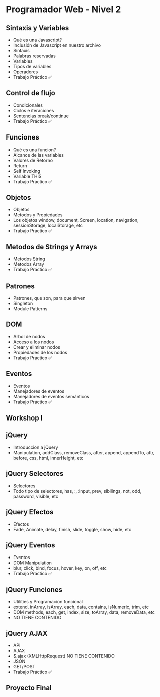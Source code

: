 # Programador Web - Nivel 2

## Sintaxis y Variables

- Qué es una Javascript?
- Inclusión de Javascript en nuestro archivo
- Sintaxis
- Palabras reservadas
- Variables
- Tipos de variables
- Operadores
- Trabajo Práctico :white_check_mark:

## Control de flujo

- Condicionales
- Ciclos e iteraciones
- Sentencias break/continue
- Trabajo Práctico :white_check_mark:

## Funciones

- Qué es una funcion?
- Alcance de las variables
- Valores de Retorno
- Return
- Self Invoking
- Variable THIS
- Trabajo Práctico :white_check_mark:

## Objetos

- Objetos
- Metodos y Propiedades
- Los objetos window, document, Screen, location, navigation, sessionStorage, localStorage, etc
- Trabajo Práctico :white_check_mark:

## Metodos de Strings y Arrays

- Metodos String
- Metodos Array
- Trabajo Práctico :white_check_mark:

## Patrones

- Patrones, que son, para que sirven
- Singleton
- Module Patterns

## DOM

- Árbol de nodos
- Acceso a los nodos
- Crear y eliminar nodos
- Propiedades de los nodos
- Trabajo Práctico :white_check_mark:

## Eventos

- Eventos
- Manejadores de eventos
- Manejadores de eventos semánticos
- Trabajo Práctico :white_check_mark:

## Workshop I

## jQuery

- Introduccion a jQuery
- Manipulation, addClass, removeClass, after, append, appendTo, attr, before, css, html, innerHeight, etc

## jQuery Selectores

- Selectores
- Todo tipo de selectores, has, :, :input, prev, sibilings, not, odd, password, visible, etc

## jQuery Efectos

- Efectos
- Fade, Animate, delay, finish, slide, toggle, show, hide, etc

## jQuery Eventos

- Eventos
- DOM Manipulation
- blur, click, bind, focus, hover, key, on, off, etc
- Trabajo Práctico :white_check_mark:

## jQuery Funciones

- Utilities y Programacion funcional
- extend, inArray, isArray, each, data, contains, isNumeric, trim, etc
- DOM methods, each, get, index, size, toArray, data, removeData, etc
- NO TIENE CONTENIDO

## jQuery AJAX

- API
- AJAX
- $.ajax (XMLHttpRequest) NO TIENE CONTENIDO
- JSON
- GET/POST
- Trabajo Práctico :white_check_mark:

## Proyecto Final
